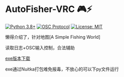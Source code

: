 # AutoFisher-VRC 🎮⚡

[![Python 3.8+](https://img.shields.io/badge/python-3.8+-blue.svg)](https://www.python.org/)
[![OSC Protocol](https://img.shields.io/badge/OSC-1.1-brightgreen)](https://opensoundcontrol.stanford.edu/)
[![License: MIT](https://img.shields.io/badge/License-MIT-yellow.svg)](https://opensource.org/licenses/MIT)

懒得介绍了，针对地图[A Simple Fishing World]

读取日志+OSC输入控制，合法辅助

[exe版本下载](https://github.com/arcxingye/AutoFisher-VRC/releases/download/exe/fish.exe)

exe通过Nuitka打包难免报毒，不放心的可以下py文件运行

